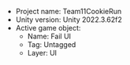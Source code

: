 <!-- UNITY CODE ASSIST INSTRUCTIONS START -->
- Project name: Team11CookieRun
- Unity version: Unity 2022.3.62f2
- Active game object:
  - Name: Fail UI
  - Tag: Untagged
  - Layer: UI
<!-- UNITY CODE ASSIST INSTRUCTIONS END -->